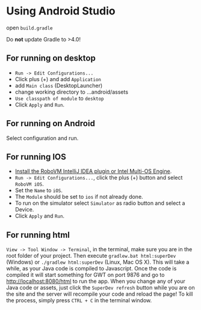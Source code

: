 # Using Android Studio
open `build.gradle`

Do **not** update Gradle to >4.0!

## For running on desktop
* `Run -> Edit Configurations...`
* Click plus (+) and add `Application`
* add `Main class` (DesktopLauncher)
* change working directory to ...android/assets
* `Use classpath of module` to `desktop`
* Click `Apply` and `Run`.

## For running on Android
Select configuration and run.

## For running IOS
* [Install the RoboVM IntelliJ IDEA plugin or Intel Multi-OS Engine](http://robovm.mobidevelop.com).
* `Run -> Edit Configurations...`, click the plus (+) button and select `RoboVM iOS`.
* Set the `Name` to `iOS`.
* The `Module` should be set to `ios` if not already done.
* To run on the simulator select `Simulator` as radio button and select a Device.
* Click `Apply` and `Run`.

## For running html
`View -> Tool Window -> Terminal`, in the terminal, make sure you are in the root folder of your project. Then execute `gradlew.bat html:superDev` (Windows) or `./gradlew html:superDev` (Linux, Mac OS X).
This will take a while, as your Java code is compiled to Javascript.
Once the code is compiled it will start something for GWT on port 9876 and go to [http://localhost:8080/html](http://localhost:8080/html) to run the app.
When you change any of your Java code or assets, just click the `SuperDev refresh` button while you are on the site and the server will recompile your code and reload the page!
To kill the process, simply press `CTRL + C` in the terminal window.